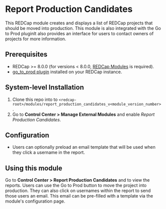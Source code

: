 # Report Production Candidates

This REDCap module creates and displays a list of REDCap projects that should be moved into production. This module is also integrated with the Go to Prod pluginIt also provides an interface for users to contact owners of projects for more information.

## Prerequisites
- REDCap >= 8.0.0 (for versions < 8.0.0, [REDCap Modules](https://github.com/vanderbilt/redcap-external-modules) is required).
- [go_to_prod plugin](https://github.com/aandresalvarez/go_to_prod) installed on your REDCap instance.

## System-level Installation
1. Clone this repo into to `<redcap-root>/modules/report_production_candidates_v<module_version_number>`.
2. Go to **Control Center > Manage External Modules** and enable _Report Production Candidates_.

## Configuration
- Users can optionally preload an email template that will be used when they click a username in the report.

## Using this module
Go to **Control Center > Report Production Candidates** and to view the reports. Users can use the Go to Prod button to move the project into production. They can also click on usernames within the report to send those users an email. This email can be pre-filled with a template via the module's configuration page.
